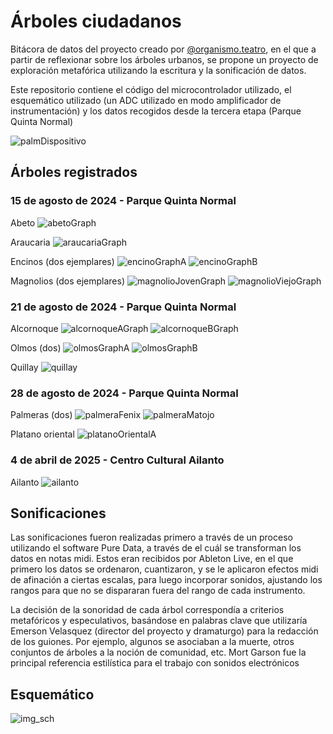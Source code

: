 # Árboles ciudadanos

Bitácora de datos del proyecto creado por [@organismo.teatro](https://www.instagram.com/organismo.teatro/), en el que a partir de reflexionar sobre los árboles urbanos, se propone un proyecto de exploración metafórica utilizando la escritura y la sonificación de datos. 

Este repositorio contiene el código del microcontrolador utilizado, el esquemático utilizado (un ADC utilizado en modo amplificador de instrumentación) y los datos recogidos desde la tercera etapa (Parque Quinta Normal)

![palmDispositivo](./img/palm.jpeg)

## Árboles registrados

### 15 de agosto de 2024 - Parque Quinta Normal

Abeto
![abetoGraph](./data/20240815_qn/abeto/abeto.png)

Araucaria
![araucariaGraph](./data/20240815_qn/araucaria/araucaria.png)

Encinos (dos ejemplares)
![encinoGraphA](./data/20240815_qn/encino/encinoA.png)
![encinoGraphB](./data/20240815_qn/encino/encinoB.png)

Magnolios (dos ejemplares)
![magnolioJovenGraph](./data/20240815_qn/magnolios/magnolioJoven.png)
![magnolioViejoGraph](./data/20240815_qn/magnolios/magnolioViejo.png)

### 21 de agosto de 2024 - Parque Quinta Normal

Alcornoque
![alcornoqueAGraph](./data/20240821_qn/alcornoque/alcornoqueA.png)
![alcornoqueBGraph](./data/20240821_qn/alcornoque/alcornoqueb.png)

Olmos (dos)
![olmosGraphA](./data/20240821_qn/olmos/olmoA.png)
![olmosGraphB](./data/20240821_qn/olmos/olmoB.png)

Quillay
![quillay](./data/20240821_qn/quillay/quillay.png)

### 28 de agosto de 2024 - Parque Quinta Normal

Palmeras (dos)
![palmeraFenix](./data/20240828_qn/palmeras/palmeraFenix.png)
![palmeraMatojo](./data/20240828_qn/palmeras/palmeraMatojo.png)

Platano oriental 
![platanoOrientalA](./data/20240828_qn/platanoOriental/platanoOriental.png)

### 4 de abril de 2025 - Centro Cultural Ailanto

Ailanto 
![ailanto](./data/20250402_ailanto/ailanto.png)

## Sonificaciones

Las sonificaciones fueron realizadas primero a través de un proceso utilizando el software Pure Data, a través de el cuál se transforman los datos en notas midi. Estos eran recibidos por Ableton Live, en el que primero los datos se ordenaron, cuantizaron, y se le aplicaron efectos midi de afinación a ciertas escalas, para luego incorporar sonidos, ajustando los rangos para que no se dispararan fuera del rango de cada instrumento. 

La decisión de la sonoridad de cada árbol correspondía a criterios metafóricos y especulativos, basándose en palabras clave que utilizaría Emerson Velasquez (director del proyecto y dramaturgo) para la redacción de los guiones. Por ejemplo, algunos se asociaban a la muerte, otros conjuntos de árboles a la noción de comunidad, etc. Mort Garson fue la principal referencia estilística para el trabajo con sonidos electrónicos

## Esquemático
![img_sch](./img/sch.png)


